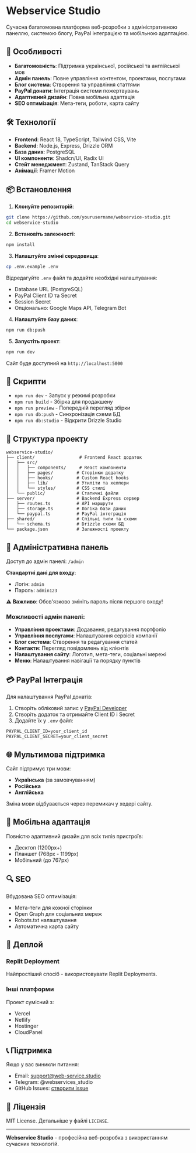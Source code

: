 # Webservice Studio

Сучасна багатомовна платформа веб-розробки з адміністративною панеллю, системою блогу, PayPal інтеграцією та мобільною адаптацією.

## 🚀 Особливості

- **Багатомовність**: Підтримка української, російської та англійської мов
- **Адмін панель**: Повне управління контентом, проектами, послугами
- **Блог система**: Створення та управління статтями
- **PayPal донати**: Інтеграція системи пожертвувань
- **Адаптивний дизайн**: Повна мобільна адаптація
- **SEO оптимізація**: Мета-теги, роботи, карта сайту

## 🛠 Технології

- **Frontend**: React 18, TypeScript, Tailwind CSS, Vite
- **Backend**: Node.js, Express, Drizzle ORM
- **База даних**: PostgreSQL
- **UI компоненти**: Shadcn/UI, Radix UI
- **Стейт менеджмент**: Zustand, TanStack Query
- **Анімації**: Framer Motion

## 📦 Встановлення

1. **Клонуйте репозиторій**:
```bash
git clone https://github.com/yourusername/webservice-studio.git
cd webservice-studio
```

2. **Встановіть залежності**:
```bash
npm install
```

3. **Налаштуйте змінні середовища**:
```bash
cp .env.example .env
```

Відредагуйте `.env` файл та додайте необхідні налаштування:
- Database URL (PostgreSQL)
- PayPal Client ID та Secret
- Session Secret
- Опціонально: Google Maps API, Telegram Bot

4. **Налаштуйте базу даних**:
```bash
npm run db:push
```

5. **Запустіть проект**:
```bash
npm run dev
```

Сайт буде доступний на `http://localhost:5000`

## 🔧 Скрипти

- `npm run dev` - Запуск у режимі розробки
- `npm run build` - Збірка для продакшену
- `npm run preview` - Попередній перегляд збірки
- `npm run db:push` - Синхронізація схеми БД
- `npm run db:studio` - Відкрити Drizzle Studio

## 📁 Структура проекту

```
webservice-studio/
├── client/                 # Frontend React додаток
│   ├── src/
│   │   ├── components/     # React компоненти
│   │   ├── pages/         # Сторінки додатку
│   │   ├── hooks/         # Custom React hooks
│   │   ├── lib/           # Утиліти та хелпери
│   │   └── styles/        # CSS стилі
│   └── public/            # Статичні файли
├── server/                # Backend Express сервер
│   ├── routes.ts          # API маршрути
│   ├── storage.ts         # Логіка бази даних
│   └── paypal.ts          # PayPal інтеграція
├── shared/                # Спільні типи та схеми
│   └── schema.ts          # Drizzle схеми БД
└── package.json           # Залежності проекту
```

## 🔐 Адміністративна панель

Доступ до адмін панелі: `/admin`

**Стандартні дані для входу**:
- Логін: `admin`
- Пароль: `admin123`

⚠️ **Важливо**: Обов'язково змініть пароль після першого входу!

### Можливості адмін панелі:

- **Управління проектами**: Додавання, редагування портфоліо
- **Управління послугами**: Налаштування сервісів компанії
- **Блог система**: Створення та редагування статей
- **Контакти**: Перегляд повідомлень від клієнтів
- **Налаштування сайту**: Логотип, мета-теги, соціальні мережі
- **Меню**: Налаштування навігації та порядку пунктів

## 💳 PayPal Інтеграція

Для налаштування PayPal донатів:

1. Створіть обліковий запис у [PayPal Developer](https://developer.paypal.com/)
2. Створіть додаток та отримайте Client ID і Secret
3. Додайте їх у `.env` файл:
```
PAYPAL_CLIENT_ID=your_client_id
PAYPAL_CLIENT_SECRET=your_client_secret
```

## 🌐 Мультимова підтримка

Сайт підтримує три мови:
- **Українська** (за замовчуванням)
- **Російська**
- **Англійська**

Зміна мови відбувається через перемикач у хедері сайту.

## 📱 Мобільна адаптація

Повністю адаптивний дизайн для всіх типів пристроїв:
- Десктоп (1200px+)
- Планшет (768px - 1199px)
- Мобільний (до 767px)

## 🔍 SEO

Вбудована SEO оптимізація:
- Мета-теги для кожної сторінки
- Open Graph для соціальних мереж
- Robots.txt налаштування
- Автоматична карта сайту

## 🚀 Деплой

### Replit Deployment
Найпростіший спосіб - використовувати Replit Deployments.

### Інші платформи
Проект сумісний з:
- Vercel
- Netlify
- Hostinger
- CloudPanel

## 📞 Підтримка

Якщо у вас виникли питання:
- Email: support@web-service.studio
- Telegram: @webservices_studio
- GitHub Issues: [створити issue](https://github.com/yourusername/webservice-studio/issues)

## 📄 Ліцензія

MIT License. Детальніше у файлі `LICENSE`.

---

**Webservice Studio** - професійна веб-розробка з використанням сучасних технологій.
